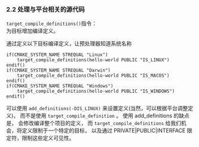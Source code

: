 ### 2.2 处理与平台相关的源代码

`target_compile_definitions()`指令：  
为目标增加编译定义。

通过定义以下目标编译定义，让预处理器知道系统名称
```
if(CMAKE_SYSTEM_NAME STREQUAL "Linux")
    target_compile_definitions(hello-world PUBLIC "IS_LINUX")
endif()
if(CMAKE_SYSTEM_NAME STREQUAL "Darwin")
    target_compile_definitions(hello-world PUBLIC "IS_MACOS")
endif()
if(CMAKE_SYSTEM_NAME STREQUAL "Windows")
    target_compile_definitions(hello-world PUBLIC "IS_WINDOWS")
endif()
```

可以使用 `add_definitions(-DIS_LINUX)` 来设置定义(当然，可以根据平台调整定义)，
而不是使用 `target_compile_definition` 。
使用 add_definitions 的缺点是， 会修改编译整个项目的定义，
而 `target_compile_definitions` 给我们机会，将定义限制于一个特定的目标，
以及通过 PRIVATE|PUBLIC|INTERFACE 限定符，限制这些定义可见性。
